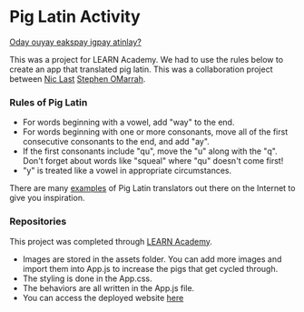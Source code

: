 # Pig Latin Activity

[Oday ouyay eakspay igpay atinlay?](http://www.wikihow.com/Speak-Pig-Latin)

This was a project for LEARN Academy. We had to use the rules below to create an app that translated pig latin. This was a collaboration project between [Nic Last](https://github.com/niclast7611and) [Stephen OMarrah](https://github.com/SOMarrah).

### Rules of Pig Latin
- For words beginning with a vowel, add "way" to the end.
- For words beginning with one or more consonants, move all of the first consecutive consonants to the end, and add "ay".
- If the first consonants include "qu", move the "u" along with the "q". Don't forget about words like "squeal" where "qu" doesn't come first!
- "y" is treated like a vowel in appropriate circumstances.

There are many [examples](http://funtranslations.com/pig-latin) of Pig Latin translators out there on the Internet to give you inspiration.

### Repositories
This project was completed through [LEARN Academy](https://github.com/LEARNAcademy).

- Images are stored in the assets folder. You can add more images and import them into App.js to increase the pigs that get cycled through.
- The styling is done in the App.css.
- The behaviors are all written in the App.js file.
- You can access the deployed website [here](https://swineslator.netlify.app/)
